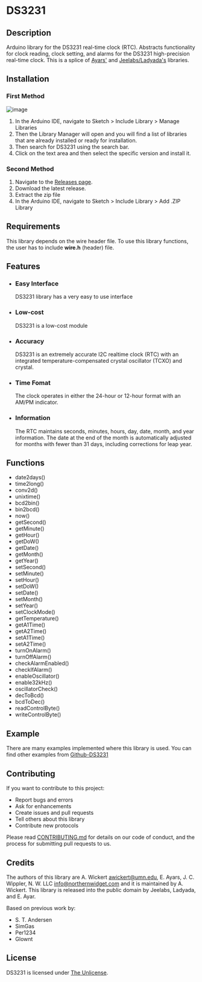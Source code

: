 # DS3231

## Description

Arduino library for the DS3231 real-time clock (RTC). Abstracts functionality for clock reading, clock setting, and alarms for the DS3231 high-precision real-time clock. This is a splice of [Ayars'](http://hacks.ayars.org/2011/04/ds3231-real-time-clock.html) and [Jeelabs/Ladyada's](https://github.com/adafruit/RTClib) libraries.

## Installation

### First Method

![image](https://user-images.githubusercontent.com/36513474/68038497-eae68200-fceb-11e9-9812-b47ff6e06e2f.png)

1. In the Arduino IDE, navigate to Sketch > Include Library > Manage Libraries
1. Then the Library Manager will open and you will find a list of libraries that are already installed or ready for installation.
1. Then search for DS3231 using the search bar.
1. Click on the text area and then select the specific version and install it.

### Second Method

1. Navigate to the [Releases page](https://github.com/NorthernWidget/DS3231/releases).
1. Download the latest release.
1. Extract the zip file
1. In the Arduino IDE, navigate to Sketch > Include Library > Add .ZIP Library

## Requirements

This library depends on the wire header file. To use this library functions, the user has to include **wire.h** (header) file.

## Features

- ### Easy Interface

    DS3231 library has a very easy to use interface

- ### Low-cost

    DS3231 is a low-cost module

- ### Accuracy

    DS3231 is an extremely accurate I2C realtime clock (RTC) with an integrated temperature-compensated crystal oscillator (TCXO) and crystal.

- ### Time Fomat

    The clock operates in either the 24-hour or 12-hour format with an AM/PM indicator.

- ### Information

    The RTC maintains seconds, minutes, hours, day, date, month, and year information. The date at the end of the month is automatically adjusted for months with fewer than 31 days, including corrections for leap year.

## Functions

- date2days()
- time2long()
- conv2d()
- unixtime()
- bcd2bin()
- bin2bcd()
- now()
- getSecond()
- getMinute()
- getHour()
- getDoW()
- getDate()
- getMonth()
- getYear()
- setSecond()
- setMinute()
- setHour()
- setDoW()
- setDate()
- setMonth()
- setYear()
- setClockMode()
- getTemperature()
- getA1Time()
- getA2Time()
- setA1Time()
- setA2Time()
- turnOnAlarm()
- turnOffAlarm()
- checkAlarmEnabled()
- checkIfAlarm()
- enableOscillator()
- enable32kHz()
- oscillatorCheck()
- decToBcd()
- bcdToDec()
- readControlByte()
- writeControlByte()

## Example

There are many examples implemented where this library is used. You can find other examples from [Github-DS3231](https://github.com/NorthernWidget/DS3231/tree/master/examples)

## Contributing

If you want to contribute to this project:

- Report bugs and errors
- Ask for enhancements
- Create issues and pull requests
- Tell others about this library
- Contribute new protocols

Please read [CONTRIBUTING.md](https://github.com/NorthernWidget/DS3231/blob/master/CONTRIBUTING.md) for details on our code of conduct, and the process for submitting pull requests to us.

## Credits

The authors of this library are A. Wickert <awickert@umn.edu>, E. Ayars, J. C. Wippler, N. W. LLC <info@northernwidget.com> and it is maintained by A. Wickert. This library is released into the public domain by Jeelabs, Ladyada, and E. Ayar.

Based on previous work by:

- S. T. Andersen
- SimGas
- Per1234
- Glownt

## License

DS3231 is licensed under [The Unlicense](https://github.com/NorthernWidget/DS3231/blob/master/LICENSE).
